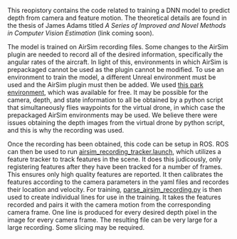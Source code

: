 This reopistory contains the code related to training a DNN model to predict depth from camera and feature motion. The theoretical details are found in the thesis of James Adams titled *A Series of Improved and Novel Methods in Computer Vision Estimation* (link coming soon). 

The model is trained on AirSim recording files. Some changes to the AirSim plugin are needed to record all of the desired information, specifically the angular rates of the aircraft. In light of this, environments in which AirSim is prepackaged cannot be used as the plugin cannot be modified. To use an environment to train the model, a different Unreal environment must be used and the AirSim plugin must then be added. We used [this park environment](https://www.unrealengine.com/marketplace/en-US/product/city-park-environment-collection), which was available for free. It may be possible for the camera, depth, and state information to all be obtained by a python script that simultaneously flies waypoints for the virtual drone, in which case the prepackaged AirSim environments may be used. We believe there were issues obtaining the depth images from the virtual drone by python script, and this is why the recording was used.

Once the recording has been obtained, this code can be setup in ROS. ROS can then be used to run [airsim_recording_tracker.launch](launch/airsim_recording_tracker.launch), which utilizes a feature tracker to track features in the scene. It does this judicously, only registering features after they have been tracked for a number of frames. This ensures only high quality features are reported. It then calibrates the features according to the camera parameters in the yaml files and recordes their location and velocity. For training, [parse_airsim_recording.py](scripts/parse_airsim_recording.py) is then used to create individual lines for use in the training. It takes the features recorded and pairs it with the camera motion from the corresponding camera frame. One line is produced for every desired depth pixel in the image for every camera frame. The resulting file can be very large for a large recording. Some slicing may be required.